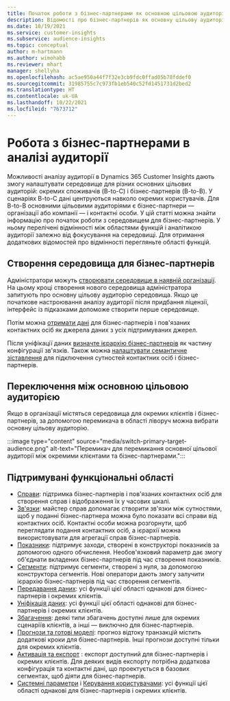 ```yaml
---
title: Початок роботи з бізнес-партнерами як основною цільовою аудиторією
description: Відомості про бізнес-партнерів як основну цільову аудиторію Dynamics 365 Customer Insights.
ms.date: 10/19/2021
ms.service: customer-insights
ms.subservice: audience-insights
ms.topic: conceptual
author: m-hartmann
ms.author: wimohabb
ms.reviewer: mhart
manager: shellyha
ms.openlocfilehash: ac5ae950a44f7f32e3cb9fdc0ffad05b78fddef0
ms.sourcegitcommit: 31985755c7c973fb1eb540c52fd1451731d2bed2
ms.translationtype: HT
ms.contentlocale: uk-UA
ms.lasthandoff: 10/22/2021
ms.locfileid: "7673712"
---
```

# <a name="work-with-business-accounts-in-audience-insights"></a>Робота з бізнес-партнерами в аналізі аудиторії

Можливості аналізу аудиторії в Dynamics 365 Customer Insights дають змогу налаштувати середовище для різних основних цільових аудиторій: окремих споживачів (B-to-C) і бізнес-партнерів (B-to-B). У сценаріях B-to-C дані центруються навколо окремих користувачів. Для B-to-B основними цільовими аудиторіями є бізнес-партнери — організації або компанії — і контактні особи. У цій статті можна знайти інформацію про початок роботи з середовищем для бізнес-партнерів. У ньому перелічені відмінності між областями функцій і аналітикою аудиторії залежно від фокусування на середовищі. Для отримання додаткових відомостей про відмінності перегляньте області функцій. 

## <a name="create-an-environment-for-business-accounts"></a>Створення середовища для бізнес-партнерів

Адміністратори можуть [створювати середовище в наявній організації](create-environment.md). На цьому кроці створення нового середовища адміністратора запитують про основну цільову аудиторію середовища. Якщо це початкове настроювання аналізу аудиторії після придбання ліцензії, інтерфейс із підказками допоможе створити перше середовище.

Потім можна [отримати дані](data-sources.md) для бізнес-партнерів і пов'язаних контактних осіб як джерела даних з усіх підтримуваних джерел.

Після уніфікації даних [визначте ієрархію бізнес-партнерів](relationships.md#set-up-account-hierarchies) як частину конфігурації зв'язків. Також можна [налаштувати семантичне зіставлення](semantic-mappings.md) для підключення сутностей контактних осіб і бізнес-партнерів. 

## <a name="switch-between-primary-target-audience"></a>Переключення між основною цільовою аудиторією

Якщо в організації містяться середовища для окремих клієнтів і бізнес-партнерів, за допомогою перемикача в області ліворуч можна вибрати основну цільову аудиторію.

:::image type="content" source="media/switch-primary-target-audience.png" alt-text="Перемикач для перемикання основної цільової аудиторії між окремими клієнтами та бізнес-партнерами.":::

## <a name="supported-feature-areas"></a>Підтримувані функціональні області

- [Справи](activities.md): підтримка бізнес-партнерів і пов'язаних контактних осіб для створення справ і відображення їх у часових шкалі.
- [Зв'язки](relationships.md): майстер справ допомагає створити зв'язки між сутностями, щоб у поданні бізнес-партнера можна було показати всі справи від контактних осіб. Контактні особи можна розгорнути, щоб переглядати подання контактних осіб, а ієрархії можна використовувати для агрегації справ бізнес-партнерів.
- [Показники](measures.md): підтримує заходи, створені в конструкторі показників за допомогою одного обчислення. Необов'язковий параметр дає змогу об'єднати вкладених бізнес-партнерів під час створення показників.
- [Сегменти](segments.md): підтримує сегменти, створені з нуля, за допомогою конструктора сегментів. Нові оператори дають змогу залучити ієрархію бізнес-партнерів під час створення сегментів.
- [Передавання даних](data-sources.md): усі функції цієї області однакові для бізнес-партнерів і окремих клієнтів.
- [Уніфікація даних](data-unification.md): усі функції цієї області однакові для бізнес-партнерів і окремих клієнтів.
- [Збагачення](enrichment-hub.md): деякі типи збагачень доступні лише для окремих сценаріїв клієнтів, а інші — виключно для бізнес-партнерів.
- [Прогнози та готові моделі](predictions-overview.md): прогноз відтоку транзакцій містить додаткові кроки для бізнес-партнерів. Інші прогнози доступні тільки для окремих клієнтів.
- [Активація та експорт](export-destinations.md) : експорт доступний для бізнес-партнерів і окремих клієнтів. Для деяких видів експорту потрібна додаткова конфігурація та контактні дані, що проектується в базових сегментах, щоб діяти для бізнес-партнерів.
- [Системні параметри](system.md) і [Керування користувачами](permissions.md): усі функції цієї області однакові для бізнес-партнерів і окремих клієнтів.

